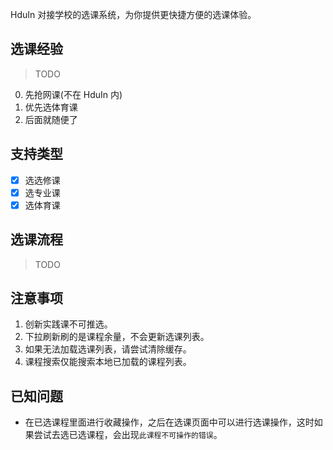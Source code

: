 HduIn 对接学校的选课系统，为你提供更快捷方便的选课体验。

## 选课经验

> TODO

0. 先抢网课(不在 HduIn 内)
1. 优先选体育课
2. 后面就随便了

## 支持类型

- [x] 选选修课
- [x] 选专业课
- [x] 选体育课

## 选课流程

> TODO

## 注意事项

1. 创新实践课不可推选。
2. 下拉刷新刷的是课程余量，不会更新选课列表。
3. 如果无法加载选课列表，请尝试清除缓存。
4. 课程搜索仅能搜索本地已加载的课程列表。

## 已知问题

- 在已选课程里面进行收藏操作，之后在选课页面中可以进行选课操作，这时如果尝试去选已选课程，会出现`此课程不可操作的错误`。
